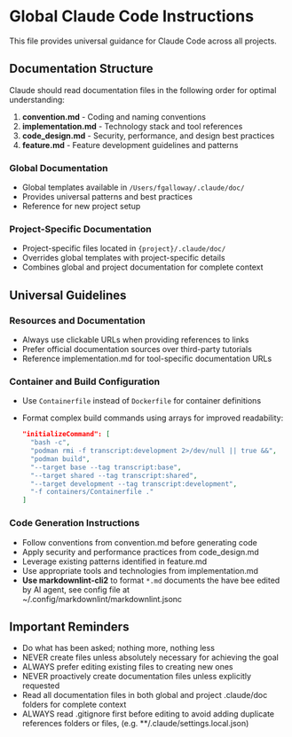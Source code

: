 # Global Claude Code Instructions

This file provides universal guidance for Claude Code across all projects.

## Documentation Structure

Claude should read documentation files in the following order for optimal understanding:

1. **convention.md** - Coding and naming conventions
2. **implementation.md** - Technology stack and tool references
3. **code_design.md** - Security, performance, and design best practices
4. **feature.md** - Feature development guidelines and patterns

### Global Documentation

- Global templates available in `/Users/fgalloway/.claude/doc/`
- Provides universal patterns and best practices
- Reference for new project setup

### Project-Specific Documentation

- Project-specific files located in `{project}/.claude/doc/`
- Overrides global templates with project-specific details
- Combines global and project documentation for complete context

## Universal Guidelines

### Resources and Documentation

- Always use clickable URLs when providing references to links
- Prefer official documentation sources over third-party tutorials
- Reference implementation.md for tool-specific documentation URLs

### Container and Build Configuration

- Use `Containerfile` instead of `Dockerfile` for container definitions
- Format complex build commands using arrays for improved readability:

  ```json
  "initializeCommand": [
    "bash -c",
    "podman rmi -f transcript:development 2>/dev/null || true &&",
    "podman build",
    "--target base --tag transcript:base",
    "--target shared --tag transcript:shared",
    "--target development --tag transcript:development",
    "-f containers/Containerfile ."
  ]
  ```

### Code Generation Instructions

- Follow conventions from convention.md before generating code
- Apply security and performance practices from code_design.md
- Leverage existing patterns identified in feature.md
- Use appropriate tools and technologies from implementation.md
- **Use markdownlint-cli2** to format `*.md` documents the have bee edited by AI agent, see config file at ~/.config/markdownlint/markdownlint.jsonc

## Important Reminders

- Do what has been asked; nothing more, nothing less
- NEVER create files unless absolutely necessary for achieving the goal
- ALWAYS prefer editing existing files to creating new ones
- NEVER proactively create documentation files unless explicitly requested
- Read all documentation files in both global and project .claude/doc folders for complete context
- ALWAYS read .gitignore first before editing to avoid adding duplicate references folders or files, (e.g. \*\*/.claude/settings.local.json)
